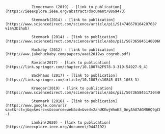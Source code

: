 
                Zimmermann (2019) - [link to publication](https://ieeexplore.ieee.org/abstract/document/8869473)
                
                Stenmark(2014) - [link to publication](https://www.sciencedirect.com/science/article/pii/S1474667016420768?via%3Dihub)
                
                Stenmark (2014) - [link to publication](https://www.sciencedirect.com/science/article/abs/pii/S073658451400060X)
                
                Huckaby (2012) - [link to publication](http://www.jakehuckaby.com/papers/aaai2012ws_cogrob.pdf)
                
                Rovida(2017) - [link to publication](https://link.springer.com/chapter/10.1007%2F978-3-319-54927-9_4)
                
                Backhaus (2017) - [link to publication](https://link.springer.com/article/10.1007/s10845-015-1063-3)
                
                Krueger(2019) - [link to publication](https://www.sciencedirect.com/science/article/abs/pii/S0736584517304465)
                
                Stenmark (2016) - [link to publication](https://www.google.com/url?sa=t&rct=j&q=&esrc=s&source=web&cd=&ved=2ahUKEwjWhoK3_OnyAhU7AGMBHQ9gCL4QFnoECAkQAQ&url=https%3A%2F%2Fwww.aaai.org%2Focs%2Findex.php%2FFSS%2FFSS16%2Fpaper%2Fdownload%2F14091%2F13669&usg=AOvVaw3U3cjpPK_KJQGKlvKVW4--)
                
                Lankin(2020) - [link to publication](https://ieeexplore.ieee.org/document/9442192)
                